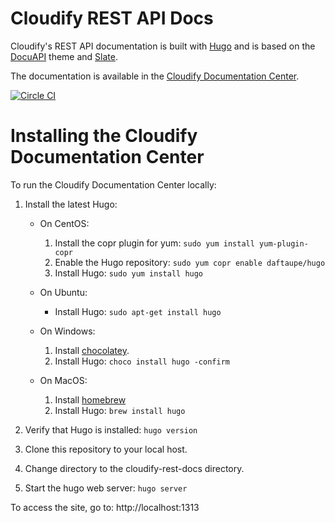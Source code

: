 
Cloudify REST API Docs
======================

Cloudify's REST API documentation is built with [Hugo](https://gohugo.io/) and is based on the [DocuAPI](https://github.com/bep/docuapi) theme and [Slate](https://github.com/tripit/slate).

The documentation is available in the [Cloudify Documentation Center](https://docs.cloudify.co/latest/developer/apis/rest-service/).

[![Circle CI](https://circleci.com/gh/cloudify-cosmo/cloudify-rest-docs.svg?style=svg)](https://circleci.com/gh/cloudify-cosmo/cloudify-rest-docs)

# Installing the Cloudify Documentation Center

To run the Cloudify Documentation Center locally:

1. Install the latest Hugo:

    * On CentOS:

        1. Install the copr plugin for yum: `sudo yum install yum-plugin-copr`
        1. Enable the Hugo repository: `sudo yum copr enable daftaupe/hugo`
        1. Install Hugo: `sudo yum install hugo`

    * On Ubuntu:
    
        * Install Hugo: `sudo apt-get install hugo`

    * On Windows:

        1. Install [chocolatey](https://chocolatey.org/install).
        1. Install Hugo: `choco install hugo -confirm`
        
    * On MacOS:

        1. Install [homebrew](https://brew.sh/)
        2. Install Hugo: `brew install hugo`

1. Verify that Hugo is installed: `hugo version`
1. Clone this repository to your local host.
1. Change directory to the cloudify-rest-docs directory.
1. Start the hugo web server: `hugo server`

To access the site, go to: http://localhost:1313